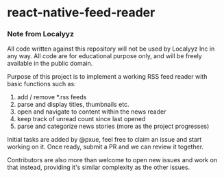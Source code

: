 # react-native-feed-reader

### Note from Localyyz

All code written against this repository will not be used by Localyyz Inc in any
way. All code are for educational purpose only, and will be freely available in
the public domain.

Purpose of this project is to implement a working RSS feed reader with basic
functions such as:

1. add / remove *.rss feeds
2. parse and display titles, thumbnails etc.
3. open and navigate to content within the news reader
4. keep track of unread count since last opened
5. parse and categorize news stories
(more as the project progresses)

Initial tasks are added by @pxue, feel free to claim an issue and start working
on it. Once ready, submit a PR and we can review it together.

Contributors are also more than welcome to open new issues and work on that
instead, providing it's similar complexity as the other issues.
